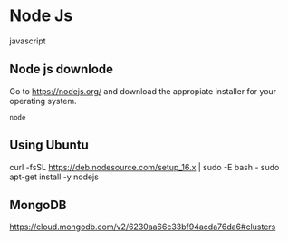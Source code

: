 # Node Js
javascript 

## Node js downlode
Go to https://nodejs.org/ and download the appropiate installer for your operating system.

```
node
```

## Using Ubuntu
curl -fsSL https://deb.nodesource.com/setup_16.x | sudo -E bash -
sudo apt-get install -y nodejs

## MongoDB
https://cloud.mongodb.com/v2/6230aa66c33bf94acda76da6#clusters
